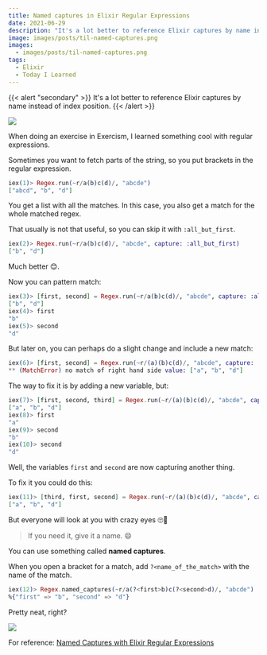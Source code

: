 ```yaml
---
title: Named captures in Elixir Regular Expressions
date: 2021-06-29
description: "It's a lot better to reference Elixir captures by name instead of index position."
image: images/posts/til-named-captures.png
images:
  - images/posts/til-named-captures.png
tags:
  - Elixir
  - Today I Learned
---
```


{{< alert "secondary" >}}
It's a lot better to reference Elixir captures by name instead of index position.
{{< /alert >}}

![](https://media.giphy.com/media/6uPOdgLIuhHYQ/giphy.gif)

When doing an exercise in Exercism, I learned something cool with regular expressions.

Sometimes you want to fetch parts of the string, so you put brackets in the regular expression.

```elixir
iex(1)> Regex.run(~r/a(b)c(d)/, "abcde")
["abcd", "b", "d"]
```

You get a list with all the matches. In this case, you also get a match for the whole matched regex.

That usually is not that useful, so you can skip it with `:all_but_first`.

```elixir
iex(2)> Regex.run(~r/a(b)c(d)/, "abcde", capture: :all_but_first)
["b", "d"]
```

Much better 😊.

Now you can pattern match:

```elixir
iex(3)> [first, second] = Regex.run(~r/a(b)c(d)/, "abcde", capture: :all_but_first)
["b", "d"]
iex(4)> first
"b"
iex(5)> second
"d"
```

But later on, you can perhaps do a slight change and include a new match:

```elixir
iex(6)> [first, second] = Regex.run(~r/(a)(b)c(d)/, "abcde", capture: :all_but_first)
** (MatchError) no match of right hand side value: ["a", "b", "d"]
```

The way to fix it is by adding a new variable, but:

```elixir
iex(7)> [first, second, third] = Regex.run(~r/(a)(b)c(d)/, "abcde", capture: :all_but_first)
["a", "b", "d"]
iex(8)> first
"a"
iex(9)> second
"b"
iex(10)> second
"d"
```

Well, the variables `first` and `second` are now capturing another thing.

To fix it you could do this:

```elixir
iex(11)> [third, first, second] = Regex.run(~r/(a)(b)c(d)/, "abcde", capture: :all_but_first)
["a", "b", "d"]
```

But everyone will look at you with crazy eyes 🙄🤬

> If you need it, give it a name. 😄

You can use something called **named captures**.

When you open a bracket for a match, add `?<name_of_the_match>` with the name of the match.

```elixir
iex(12)> Regex.named_captures(~r/a(?<first>b)c(?<second>d)/, "abcde")
%{"first" => "b", "second" => "d"}
```

Pretty neat, right?

![](https://media.giphy.com/media/yjN7s3fOXtdimCTPrk/giphy.gif)

For reference: [Named Captures with Elixir Regular Expressions](https://til.hashrocket.com/posts/d75339a700-named-captures-with-elixir-regular-expressions)
